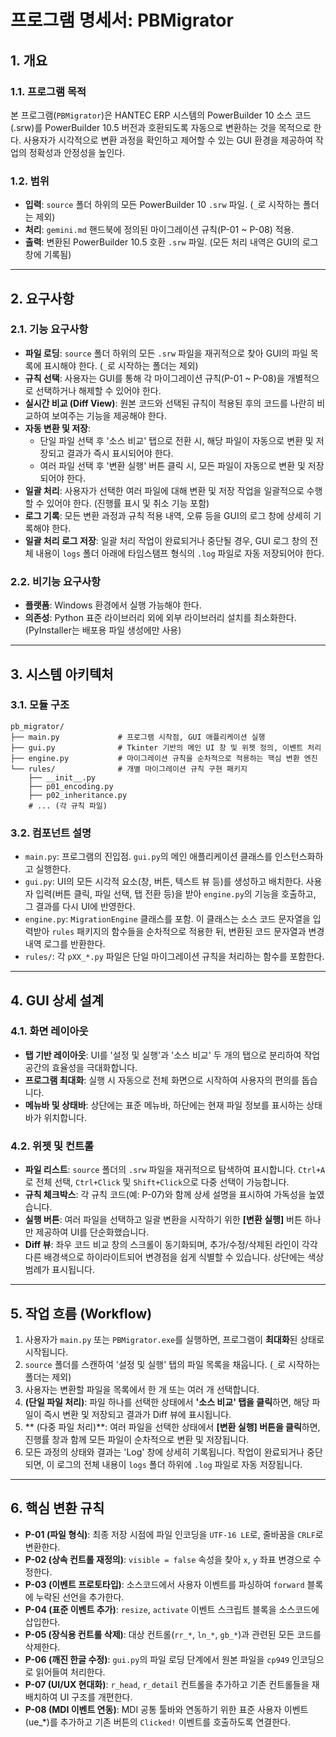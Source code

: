# 프로그램 명세서: PBMigrator

## 1. 개요

### 1.1. 프로그램 목적
본 프로그램(`PBMigrator`)은 HANTEC ERP 시스템의 PowerBuilder 10 소스 코드(.srw)를 PowerBuilder 10.5 버전과 호환되도록 자동으로 변환하는 것을 목적으로 한다. 사용자가 시각적으로 변환 과정을 확인하고 제어할 수 있는 GUI 환경을 제공하여 작업의 정확성과 안정성을 높인다.

### 1.2. 범위
- **입력**: `source` 폴더 하위의 모든 PowerBuilder 10 `.srw` 파일. (`_`로 시작하는 폴더는 제외)
- **처리**: `gemini.md` 핸드북에 정의된 마이그레이션 규칙(P-01 ~ P-08) 적용.
- **출력**: 변환된 PowerBuilder 10.5 호환 `.srw` 파일. (모든 처리 내역은 GUI의 로그 창에 기록됨)

---

## 2. 요구사항

### 2.1. 기능 요구사항
- **파일 로딩**: `source` 폴더 하위의 모든 `.srw` 파일을 재귀적으로 찾아 GUI의 파일 목록에 표시해야 한다. (`_`로 시작하는 폴더는 제외)
- **규칙 선택**: 사용자는 GUI를 통해 각 마이그레이션 규칙(P-01 ~ P-08)을 개별적으로 선택하거나 해제할 수 있어야 한다.
- **실시간 비교 (Diff View)**: 원본 코드와 선택된 규칙이 적용된 후의 코드를 나란히 비교하여 보여주는 기능을 제공해야 한다.
- **자동 변환 및 저장**: 
    - 단일 파일 선택 후 '소스 비교' 탭으로 전환 시, 해당 파일이 자동으로 변환 및 저장되고 결과가 즉시 표시되어야 한다.
    - 여러 파일 선택 후 '변환 실행' 버튼 클릭 시, 모든 파일이 자동으로 변환 및 저장되어야 한다.
- **일괄 처리**: 사용자가 선택한 여러 파일에 대해 변환 및 저장 작업을 일괄적으로 수행할 수 있어야 한다. (진행률 표시 및 취소 기능 포함)
- **로그 기록**: 모든 변환 과정과 규칙 적용 내역, 오류 등을 GUI의 로그 창에 상세히 기록해야 한다.
- **일괄 처리 로그 저장**: 일괄 처리 작업이 완료되거나 중단될 경우, GUI 로그 창의 전체 내용이 `logs` 폴더 아래에 타임스탬프 형식의 `.log` 파일로 자동 저장되어야 한다.

### 2.2. 비기능 요구사항
- **플랫폼**: Windows 환경에서 실행 가능해야 한다.
- **의존성**: Python 표준 라이브러리 외에 외부 라이브러리 설치를 최소화한다. (PyInstaller는 배포용 파일 생성에만 사용)

---

## 3. 시스템 아키텍처

### 3.1. 모듈 구조
```
pb_migrator/
├── main.py             # 프로그램 시작점, GUI 애플리케이션 실행
├── gui.py              # Tkinter 기반의 메인 UI 창 및 위젯 정의, 이벤트 처리
├── engine.py           # 마이그레이션 규칙을 순차적으로 적용하는 핵심 변환 엔진
└── rules/              # 개별 마이그레이션 규칙 구현 패키지
    ├── __init__.py
    ├── p01_encoding.py
    ├── p02_inheritance.py
    # ... (각 규칙 파일)
```

### 3.2. 컴포넌트 설명
- `main.py`: 프로그램의 진입점. `gui.py`의 메인 애플리케이션 클래스를 인스턴스화하고 실행한다.
- `gui.py`: UI의 모든 시각적 요소(창, 버튼, 텍스트 뷰 등)를 생성하고 배치한다. 사용자 입력(버튼 클릭, 파일 선택, 탭 전환 등)을 받아 `engine.py`의 기능을 호출하고, 그 결과를 다시 UI에 반영한다.
- `engine.py`: `MigrationEngine` 클래스를 포함. 이 클래스는 소스 코드 문자열을 입력받아 `rules` 패키지의 함수들을 순차적으로 적용한 뒤, 변환된 코드 문자열과 변경 내역 로그를 반환한다.
- `rules/`: 각 `pXX_*.py` 파일은 단일 마이그레이션 규칙을 처리하는 함수를 포함한다.

---

## 4. GUI 상세 설계

### 4.1. 화면 레이아웃
- **탭 기반 레이아웃**: UI를 '설정 및 실행'과 '소스 비교' 두 개의 탭으로 분리하여 작업 공간의 효율성을 극대화합니다.
- **프로그램 최대화**: 실행 시 자동으로 전체 화면으로 시작하여 사용자의 편의를 돕습니다.
- **메뉴바 및 상태바**: 상단에는 표준 메뉴바, 하단에는 현재 파일 정보를 표시하는 상태바가 위치합니다.

### 4.2. 위젯 및 컨트롤
- **파일 리스트**: `source` 폴더의 `.srw` 파일을 재귀적으로 탐색하여 표시합니다. `Ctrl+A`로 전체 선택, `Ctrl+Click` 및 `Shift+Click`으로 다중 선택이 가능합니다.
- **규칙 체크박스**: 각 규칙 코드(예: P-07)와 함께 상세 설명을 표시하여 가독성을 높였습니다.
- **실행 버튼**: 여러 파일을 선택하고 일괄 변환을 시작하기 위한 **[변환 실행]** 버튼 하나만 제공하여 UI를 단순화했습니다.
- **Diff 뷰**: 좌우 코드 비교 창의 스크롤이 동기화되며, 추가/수정/삭제된 라인이 각각 다른 배경색으로 하이라이트되어 변경점을 쉽게 식별할 수 있습니다. 상단에는 색상 범례가 표시됩니다.

---

## 5. 작업 흐름 (Workflow)

1.  사용자가 `main.py` 또는 `PBMigrator.exe`를 실행하면, 프로그램이 **최대화**된 상태로 시작됩니다.
2.  `source` 폴더를 스캔하여 '설정 및 실행' 탭의 파일 목록을 채웁니다. (`_`로 시작하는 폴더는 제외)
3.  사용자는 변환할 파일을 목록에서 한 개 또는 여러 개 선택합니다.
4.  **(단일 파일 처리)**: 파일 하나를 선택한 상태에서 **'소스 비교' 탭을 클릭**하면, 해당 파일이 즉시 변환 및 저장되고 결과가 Diff 뷰에 표시됩니다.
5.  ** (다중 파일 처리)**: 여러 파일을 선택한 상태에서 **[변환 실행] 버튼을 클릭**하면, 진행률 창과 함께 모든 파일이 순차적으로 변환 및 저장됩니다.
6.  모든 과정의 상태와 결과는 'Log' 창에 상세히 기록됩니다. 작업이 완료되거나 중단되면, 이 로그의 전체 내용이 `logs` 폴더 하위에 `.log` 파일로 자동 저장됩니다.

---

## 6. 핵심 변환 규칙
- **P-01 (파일 형식)**: 최종 저장 시점에 파일 인코딩을 `UTF-16 LE`로, 줄바꿈을 `CRLF`로 변환한다.
- **P-02 (상속 컨트롤 재정의)**: `visible = false` 속성을 찾아 `x`, `y` 좌표 변경으로 수정한다.
- **P-03 (이벤트 프로토타입)**: 소스코드에서 사용자 이벤트를 파싱하여 `forward` 블록에 누락된 선언을 추가한다.
- **P-04 (표준 이벤트 추가)**: `resize`, `activate` 이벤트 스크립트 블록을 소스코드에 삽입한다.
- **P-05 (장식용 컨트롤 삭제)**: 대상 컨트롤(`rr_*`, `ln_*`, `gb_*`)과 관련된 모든 코드를 삭제한다.
- **P-06 (깨진 한글 수정)**: `gui.py`의 파일 로딩 단계에서 원본 파일을 `cp949` 인코딩으로 읽어들여 처리한다.
- **P-07 (UI/UX 현대화)**: `r_head`, `r_detail` 컨트롤을 추가하고 기존 컨트롤들을 재배치하여 UI 구조를 개편한다.
- **P-08 (MDI 이벤트 연동)**: MDI 공통 툴바와 연동하기 위한 표준 사용자 이벤트(ue_*)를 추가하고 기존 버튼의 `Clicked!` 이벤트를 호출하도록 연결한다.